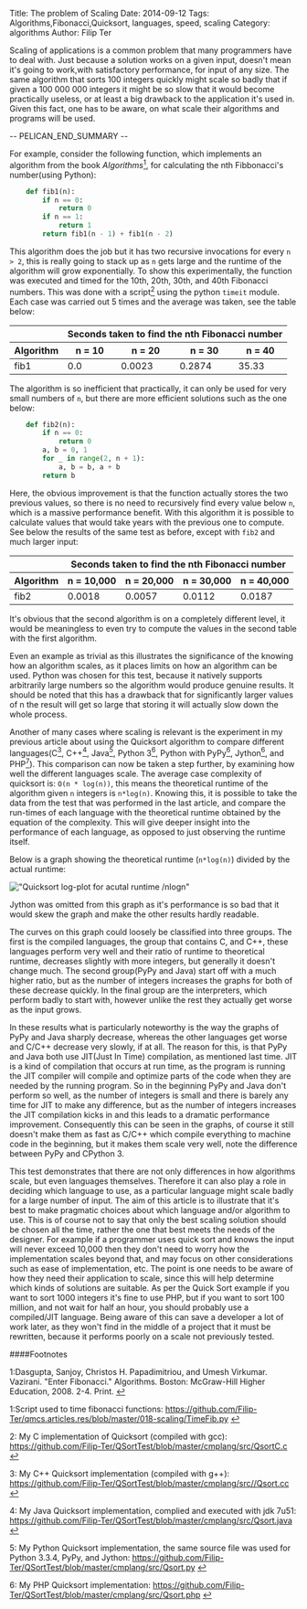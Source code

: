 Title: The problem of Scaling
Date: 2014-09-12
Tags: Algorithms,Fibonacci,Quicksort, languages, speed, scaling
Category: algorithms
Author: Filip Ter

Scaling of applications is a common problem that many programmers have to deal with. Just because a solution works on a given input, doesn't mean it's going to work,with satisfactory performance, for input of any size. The same algorithm that sorts 100 integers quickly might scale so badly that if given a 100 000 000 integers it might be so slow that it would become practically useless, or at least a big drawback to the application it's used in. Given this fact, one has to be aware, on what scale their algorithms and programs will be used.

-- PELICAN_END_SUMMARY --

For example, consider the following function, which implements an algorithm from the book *Algorithms*[<sup>1</sup>](#book)<a id="book_back"></a>, for calculating the nth Fibbonacci's number(using Python):


```python
    def fib1(n):
        if n == 0:
            return 0
        if n == 1:
            return 1
        return fib1(n - 1) + fib1(n - 2)
```

This algorithm does the job but it has two recursive invocations for every `n > 2`, this is really going to stack up as `n` gets large and the runtime of the algorithm will grow exponentially. To show this experimentally, the function was executed and timed for the 10th, 20th, 30th, and 40th Fibonacci numbers. This was done with a script[<sup>2</sup>](#timing)<a id="timig_back"></a> using the python `timeit` module. Each case was carried out 5 times and the average was taken, see the table below:
 
<table><thead><tr><th></th><th colspan="4" align="center">Seconds taken to find the nth Fibonacci number</th></tr>
<tr><th>Algorithm</th><th>n = 10</th><th>n = 20</th><th>n = 30</th><th>n = 40</th></tr></thead>
<tbody><tr><td>fib1</td><td>0.0</td><td>0.0023</td><td>0.2874</td><td>35.33</td></tr></tbody></table>


The algorithm is so inefficient that practically, it can only be used for very small numbers of `n`, but there are more efficient solutions such as the one below:

```python
    def fib2(n):
        if n == 0:
            return 0
        a, b = 0, 1
        for _ in range(2, n + 1):
            a, b = b, a + b
        return b
```

Here, the obvious improvement is that the function actually stores the two previous values, so there is no need to recursively find every value below `n`, which is a massive performance benefit. With this algorithm it is possible to calculate values that would take years with the previous one to compute. See below the results of the same test as before, except with `fib2` and much larger input:

<table><thead><tr><th></th><th colspan="4" align="center">Seconds taken to find the nth Fibonacci number</th></tr>
<tr><th>Algorithm</th><th>n = 10,000</th><th>n = 20,000</th><th>n = 30,000</th><th>n = 40,000</th></tr></thead>
<tbody><tr><td>fib2</td><td>0.0018</td><td>0.0057</td><td>0.0112</td><td>0.0187</td></tr></tbody></table>


It's obvious that the second algorithm is on a completely different level, it would be meaningless to even try to compute the values in the second table with the first algorithm. 

Even an example as trivial as this illustrates the significance of the knowing how an algorithm scales, as it places limits on how an algorithm can be used. Python was chosen for this test, because it natively supports arbitrarily large numbers so the algorithm would produce genuine results. It should be noted that this has a drawback that for significantly larger values of n the result will get so large that storing it will actually slow down the whole process.

Another of many cases where scaling is relevant is the experiment in my previous article about using the Quicksort algorithm to compare different languages(C[<sup>3</sup>](#c)<a id="c_back"></a>, C++[<sup>4</sup>](#cpp)<a id="cpp_back"></a>, Java[<sup>5</sup>](#java)<a id="java_back"></a>, Python 3[<sup>6</sup>](#py)<a id="py_back"></a>, Python with PyPy[<sup>6</sup>](#py)<a id="py_back"></a>, Jython[<sup>6</sup>](#py)<a id="py_back"></a>, and PHP[<sup>7</sup>](#php)<a id="php_back"></a>). This comparison can now be taken a step further, by examining how well the different languages scale. The average case complexity of quicksort is: `O(n * log(n))`, this means the theoretical runtime of the algorithm given `n` integers is `n*log(n)`. Knowing this, it is possible to take the data from the test that was performed in the last article, and compare the run-times of each language with the theoretical runtime obtained by the equation of the complexity. This will give deeper insight into the performance of each language, as opposed to just observing the runtime itself.

Below is a graph showing the theoretical runtime (`n*log(n)`) divided by the actual runtime:

!["Quicksort log-plot for acutal runtime /nlogn"](static/images/qsLogPlot.png "Qsort Log Plot")



Jython was omitted from this graph as it's performance is so bad that it would skew the graph and make the other results hardly readable. 

The curves on this graph could loosely be classified into three groups. The first is the compiled languages, the group that contains C, and C++, these languages perform very well and their ratio of runtime to theoretical runtime, decreases slightly with more integers, but generally it doesn't change much. The second group(PyPy and Java) start off with a much higher ratio, but as the number of integers increases the graphs for both of these decrease quickly. In the final group are the interpreters, which perform badly to start with, however unlike the rest they actually get worse as the input grows.


In these results what is particularly noteworthy is the way the graphs of PyPy and Java sharply decrease, whereas the other languages get worse and C/C++ decrease very slowly, if at all. The reason for this, is that PyPy and Java both use JIT(Just In Time) compilation, as mentioned last time. JIT is a kind of compilation that occurs at run time, as the program is running the JIT compiler will compile and optimize parts of the code when they are needed by the running program. So in the beginning PyPy and Java don't perform so well, as the number of integers is small and there is barely any time for JIT to make any difference, but as the number of integers increases the JIT compilation kicks in and this leads to a dramatic performance improvement. Consequently this can be seen in the graphs, of course it still doesn't make them as fast as C/C++ which compile everything to machine code in the beginning, but it makes them scale very well, note the difference between PyPy and CPython 3. 

This test demonstrates that there are not only differences in how algorithms scale, but even languages themselves. Therefore it can also play a role in deciding which language to use, as a particular language might scale badly for a large number of input. The aim of this article is to illustrate that it's best to make pragmatic choices about which language and/or algorithm to use. This is of course not to say that only the best scaling solution should be chosen all the time, rather the one that best meets the needs of the designer. For example if a programmer uses quick sort and knows the input will never exceed 10,000 then they don't need to worry how the implementation scales beyond that, and may focus on other considerations such as ease of implementation, etc. The point is one needs to be aware of how they need their application to scale, since this will help determine which kinds of solutions are suitable. As per the Quick Sort example if you want to sort 1000 integers it's fine to use PHP, but if you want to sort 100 million, and not wait for half an hour, you should probably use a compiled/JIT language. Being aware of this can save a developer a lot of work later, as they won't find in the middle of a project that it must be rewritten, because it performs poorly on a scale not previously tested.

####Footnotes

<a id="book">1</a>:Dasgupta, Sanjoy, Christos H. Papadimitriou, and Umesh Virkumar. Vazirani. "Enter Fibonacci." Algorithms. Boston: McGraw-Hill Higher Education, 2008. 2-4. Print. [&#x21a9;](#book_back)

<a id="timing">1</a>:Script used to time fibonacci functions: <https://github.com/Filip-Ter/qmcs.articles.res/blob/master/018-scaling/TimeFib.py> [&#x21a9;](#timing_back)

<a id="c">2</a>: My C implementation of Quicksort (compiled with gcc): <https://github.com/Filip-Ter/QSortTest/blob/master/cmplang/src/QsortC.c> [&#x21a9;](#c_back)

<a id="cpp">3</a>: My C++ Quicksort implementation (compiled with g++): <https://github.com/Filip-Ter/QSortTest/blob/master/cmplang/src//Qsort.cc> [&#x21a9;](#cpp_back)

<a id="java">4</a>: My Java Quicksort implementation, complied and executed with jdk 7u51: <https://github.com/Filip-Ter/QSortTest/blob/master/cmplang/src/Qsort.java> [&#x21a9;](#java_back)

<a id="py">5</a>: My Python Quicksort implementation, the same source file was used for Python 3.3.4, PyPy, and Jython: <https://github.com/Filip-Ter/QSortTest/blob/master/cmplang/src/Qsort.py> [&#x21a9;](#py_back)

<a id="php">6</a>: My PHP Quicksort implementation: <https://github.com/Filip-Ter/QSortTest/blob/master/cmplang/src/Qsort.php> [&#x21a9;](#php_back)